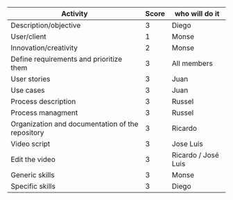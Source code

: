 | **Activity** | **Score** |**who will do it** |
|--------------|-----------|-------------------|
| Description/objective | 3 |Diego|
| User/client | 1 |Monse|
| Innovation/creativity | 2 |Monse|
| Define requirements and prioritize them | 3 | All members |
| User stories| 3 |Juan|
| Use cases | 3 |Juan|
| Process description | 3 |Russel|
| Process managment | 3 |Russel|
| Organization and documentation of the repository | 3 |Ricardo|
| Video script | 3 |Jose Luis|
| Edit the video | 3 |Ricardo / José Luis|
| Generic skills | 3 |Monse|
| Specific skills | 3 |Diego|
